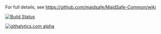 For full details, see https://github.com/maidsafe/MaidSafe-Common/wiki


[![Build Status](https://drone.io/github.com/maidsafe/MaidSafe/status.png)](https://drone.io/github.com/maidsafe/MaidSafe/latest)

[![githalytics.com alpha](https://cruel-carlota.pagodabox.com/5e75388569470b603bb1365bfeb06599 "githalytics.com")](http://githalytics.com/maidsafe/MaidSafe-Common)
